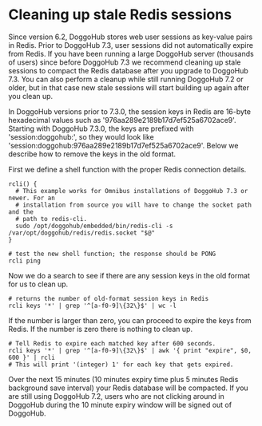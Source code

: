 # Cleaning up stale Redis sessions

Since version 6.2, DoggoHub stores web user sessions as key-value pairs in Redis.
Prior to DoggoHub 7.3, user sessions did not automatically expire from Redis. If
you have been running a large DoggoHub server (thousands of users) since before
DoggoHub 7.3 we recommend cleaning up stale sessions to compact the Redis
database after you upgrade to DoggoHub 7.3. You can also perform a cleanup while
still running DoggoHub 7.2 or older, but in that case new stale sessions will
start building up again after you clean up.

In DoggoHub versions prior to 7.3.0, the session keys in Redis are 16-byte
hexadecimal values such as '976aa289e2189b17d7ef525a6702ace9'. Starting with
DoggoHub 7.3.0, the keys are
prefixed with 'session:doggohub:', so they would look like
'session:doggohub:976aa289e2189b17d7ef525a6702ace9'. Below we describe how to
remove the keys in the old format.

First we define a shell function with the proper Redis connection details.

```
rcli() {
  # This example works for Omnibus installations of DoggoHub 7.3 or newer. For an
  # installation from source you will have to change the socket path and the
  # path to redis-cli.
  sudo /opt/doggohub/embedded/bin/redis-cli -s /var/opt/doggohub/redis/redis.socket "$@"
}

# test the new shell function; the response should be PONG
rcli ping
```

Now we do a search to see if there are any session keys in the old format for
us to clean up.

```
# returns the number of old-format session keys in Redis
rcli keys '*' | grep '^[a-f0-9]\{32\}$' | wc -l
```

If the number is larger than zero, you can proceed to expire the keys from
Redis. If the number is zero there is nothing to clean up.

```
# Tell Redis to expire each matched key after 600 seconds.
rcli keys '*' | grep '^[a-f0-9]\{32\}$' | awk '{ print "expire", $0, 600 }' | rcli
# This will print '(integer) 1' for each key that gets expired.
```

Over the next 15 minutes (10 minutes expiry time plus 5 minutes Redis
background save interval) your Redis database will be compacted. If you are
still using DoggoHub 7.2, users who are not clicking around in DoggoHub during the
10 minute expiry window will be signed out of DoggoHub.
